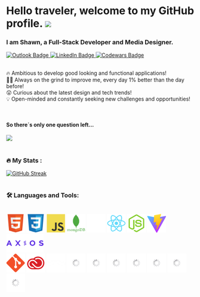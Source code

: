 
<div>
  <div align="right">
    <img src="https://komarev.com/ghpvc/?username=Cyber-SW&style=flat-square&color=blue" alt=""/>
  </div> 
  <h1>
    Hello traveler, welcome to my GitHub profile.
    <img src="https://media.giphy.com/media/hvRJCLFzcasrR4ia7z/giphy.gif" width="40px"/>  
  </h1>
  <h3>
    I am Shawn, a Full-Stack Developer and Media Designer.
  </h3>

  <div id="badges">
    <a href="mailto:woltersh@oulook.de">
      <img src="https://img.shields.io/badge/Microsoft%20Outlook-0078D4.svg?style=for-the-badge&logo=Microsoft-Outlook&logoColor=white" alt="Outlook Badge"/>
    </a>
    <a href="https://www.linkedin.com/in/shawn-wolter-93a263195/">
      <img src="https://img.shields.io/badge/LinkedIn-blue?style=for-the-badge&logo=linkedin&logoColor=white" alt="LinkedIn Badge"/>
    </a>
    <a href="https://www.codewars.com/users/Cyber-SW">
      <img src="https://img.shields.io/badge/Codewars-B1361E.svg?style=for-the-badge&logo=Codewars&logoColor=white" alt="Codewars Badge"/>
    </a>
  </div>

</br>
  
<p>
🔥 Ambitious to develop good looking and functional applications! </br>
💪🏽 Always on the grind to improve me, every day 1% better than the day before! </br>
😲 Curious about the latest design and tech trends! </br>
💡 Open-minded and constantly seeking new challenges and opportunities!
</p>
  
  </br>
  
  <div>
  <h4>So there´s only one question left...</h4>
    <img src="https://media3.giphy.com/media/L3bj6t3opdeNddYCyl/giphy.gif" width="560px"/>
  </div>
</div>


#

### :fire: My Stats :
[![GitHub Streak](http://github-readme-streak-stats.herokuapp.com?user=Cyber-SW&theme=rising-sun&hide_border=true&border_radius=0&card_width=600)](https://git.io/streak-stats)

#


### :hammer_and_wrench: Languages and Tools:
</br>
<div>
  <img src="https://github.com/devicons/devicon/blob/master/icons/html5/html5-original.svg" alt="Html5 Icon" width="50px"/>
  <img src="https://github.com/devicons/devicon/blob/master/icons/css3/css3-original.svg" alt="CSS Icon" width="50px"/>
  <img src="https://github.com/devicons/devicon/blob/master/icons/javascript/javascript-original.svg" alt="JS Icon" width="50px"/>

  <img src="https://github.com/devicons/devicon/blob/master/icons/mongodb/mongodb-plain-wordmark.svg" alt="MongoDB Icon" width="50px"/>
  <img src="./express.png" alt="Express Icon" width="50px"/>
  <img src="https://github.com/devicons/devicon/blob/master/icons/react/react-original.svg" alt="React Icon" width="50px"/>
  <img src="https://github.com/devicons/devicon/blob/master/icons/nodejs/nodejs-original.svg" alt="Nodejs Icon" width="50px"/>
  
  <img src="./vite-js-logo.svg" alt="Vite Icon" width="50px"/>
  <img src="./axios.png" alt="Axios Icon" width="100px"/>
  </br>
  <img src="https://github.com/devicons/devicon/blob/master/icons/git/git-original.svg" alt="Git Icon" width="50px"/>
  <img src="./Creative_Cloud.png" alt="CC Icon" width="50px"/>
  <img src="./handlebars.png" alt="loading skill" width="50px"/>
  <img src="./loading-gif.gif" alt="loading skill" width="50px"/>
  <img src="./loading-gif.gif" alt="loading skill" width="50px"/>
  <img src="./loading-gif.gif" alt="loading skill" width="50px"/>
  <img src="./loading-gif.gif" alt="loading skill" width="50px"/>
  <img src="./loading-gif.gif" alt="loading skill" width="50px"/>
  <img src="./loading-gif.gif" alt="loading skill" width="50px"/>
  <img src="./loading-gif.gif" alt="loading skill" width="50px"/>
</div>
